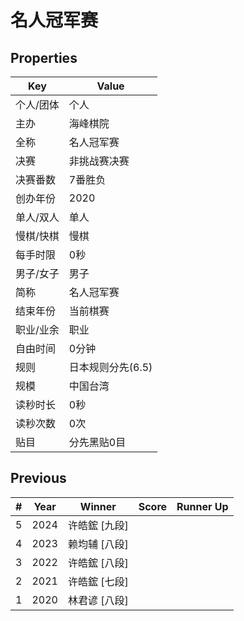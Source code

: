 # 名人冠军赛

## Properties

| Key | Value |
| --- | ----- |
| 个人/团体 | 个人 |
| 主办 | 海峰棋院 |
| 全称 | 名人冠军赛 |
| 决赛 | 非挑战赛决赛 |
| 决赛番数 | 7番胜负 |
| 创办年份 | 2020 |
| 单人/双人 | 单人 |
| 慢棋/快棋 | 慢棋 |
| 每手时限 | 0秒 |
| 男子/女子 | 男子 |
| 简称 | 名人冠军赛 |
| 结束年份 | 当前棋赛 |
| 职业/业余 | 职业 |
| 自由时间 | 0分钟 |
| 规则 | 日本规则分先(6.5) |
| 规模 | 中国台湾 |
| 读秒时长 | 0秒 |
| 读秒次数 | 0次 |
| 贴目 | 分先黑贴0目 |

## Previous

| # | Year | Winner | Score | Runner Up |
| --- | --- | --- | --- | --- |
| 5 | 2024 | 许皓鋐 [九段] |  |  |
| 4 | 2023 | 赖均辅 [八段] |  |  |
| 3 | 2022 | 许皓鋐 [八段] |  |  |
| 2 | 2021 | 许皓鋐 [七段] |  |  |
| 1 | 2020 | 林君谚 [八段] |  |  |

